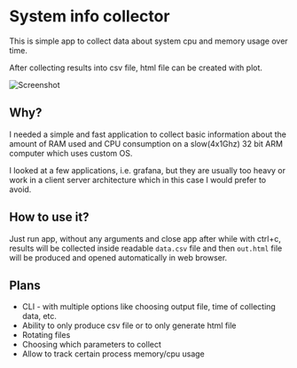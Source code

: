 # System info collector
This is simple app to collect data about system cpu and memory usage over time.

After collecting results into csv file, html file can be created with plot.

![Screenshot](https://github.com/qarmin/czkawka/assets/41945903/58371709-996a-41cf-a352-d28addf24ad9)

## Why?
I needed a simple and fast application to collect basic information about the amount of RAM used and CPU consumption on a slow(4x1Ghz) 32 bit ARM computer which uses custom OS.

I looked at a few applications, i.e. grafana, but they are usually too heavy or work in a client server architecture which in this case I would prefer to avoid.

## How to use it?
Just run app, without any arguments and close app after while with ctrl+c, results will be collected inside readable `data.csv` file and then `out.html` file will be produced and opened automatically in web browser.

## Plans
- CLI - with multiple options like choosing output file, time of collecting data, etc.
- Ability to only produce csv file or to only generate html file
- Rotating files
- Choosing which parameters to collect
- Allow to track certain process memory/cpu usage